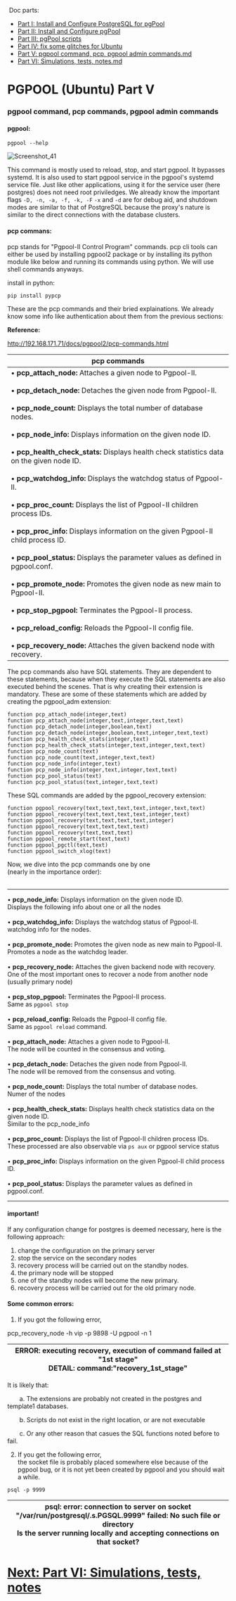 &nbsp;Doc parts:

* [Part I: Install and Configure PostgreSQL for pgPool](./Part%20I%20Install%20and%20Configure%20PostgreSQL%20for%20pgPool.md)
* [Part II: Install and Configure pgPool](./Part%20II%20Install%20and%20Configure%20pgPool.md)
* [Part III: pgPool scripts](./Part%20III%20pgPool%20scripts.md)
* [Part IV: fix some glitches for Ubuntu](./Part%20IV%20fix%20some%20glitches%20for%20Ubuntu.md)
* [Part V: pgpool command, pcp, pgpool admin commands.md ](./Part%20V%20pgpool%20command%2C%20pcp%2C%20pgpool%20admin%20commands.md)
* [Part VI: Simulations, tests, notes.md ](./Part%20VI%20Simulations%2C%20tests%2C%20notes.md)


# PGPOOL (Ubuntu) Part V

### pgpool command, pcp commands, pgpool admin commands

#### pgpool:

```shell
pgpool --help
```

![Screenshot_41](image/Part%20V/Screenshot_41.png)

This command is mostly used to reload, stop, and start pgpool. It bypasses systemd. It is also used to start
 pgpool service in the pgpool's systemd service file. Just like other applications, using it for the service
 user (here postgres) does not need root priviledges. We already know the important flags `-D, -n, -a, -f, -k, -F`
 `-x` and `-d` are for debug aid, and shutdown modes are similar to that of PostgreSQL because the proxy's nature
 is similar to the direct connections with the database clusters.

#### pcp commans:

pcp stands for "Pgpool-II Control Program" commands.
 pcp cli tools can either be used by installing pgpool2 package or by installing its python module like below and running its commands using python. We will use shell commands anyways.
 
install in python:

`pip install pypcp`



These are the pcp commands and their bried explainations. We already know some info like authentication about them from the previous sections:

**Reference:**

[ http://192.168.171.71/docs/pgpool2/pcp-commands.html ](http://192.168.171.71/docs/pgpool2/pcp-commands.html)

| <div align="center"> pcp commands </div> |
|:----------------:|
| <div align="left"> •  **pcp_attach_node:** Attaches a given node to Pgpool-II.<br/><br/> •  **pcp_detach_node:** Detaches the given node from Pgpool-II.<br/><br/> •  **pcp_node_count:** Displays the total number of database nodes.<br/><br/> •  **pcp_node_info:** Displays information on the given node ID.<br/><br/> •  **pcp_health_check_stats:** Displays health check statistics data on the given node ID.<br/><br/> •  **pcp_watchdog_info:** Displays the watchdog status of Pgpool-II.<br/><br/> •  **pcp_proc_count:** Displays the list of Pgpool-II children process IDs.<br/><br/> •  **pcp_proc_info:** Displays information on the given Pgpool-II child process ID.<br/><br/> •  **pcp_pool_status:** Displays the parameter values as defined in pgpool.conf.<br/><br/> •  **pcp_promote_node:** Promotes the given node as new main to Pgpool-II.<br/><br/> •  **pcp_stop_pgpool:** Terminates the Pgpool-II process.<br/><br/> •  **pcp_reload_config:** Reloads the Pgpool-II config file.<br/><br/> •  **pcp_recovery_node:** Attaches the given backend node with recovery. </div> |

The pcp commands also have SQL statements. They are dependent to these statements, because when they execute the SQL statements are also executed behind the scenes. That is why creating their extension is mandatory.
 These are some of these statements which are added by creating the pgpool_adm extension:

```pgsql 
function pcp_attach_node(integer,text)
function pcp_attach_node(integer,text,integer,text,text)
function pcp_detach_node(integer,boolean,text)
function pcp_detach_node(integer,boolean,text,integer,text,text)
function pcp_health_check_stats(integer,text)
function pcp_health_check_stats(integer,text,integer,text,text)
function pcp_node_count(text)
function pcp_node_count(text,integer,text,text)
function pcp_node_info(integer,text)
function pcp_node_info(integer,text,integer,text,text)
function pcp_pool_status(text)
function pcp_pool_status(text,integer,text,text)
```

These SQL commands are added by the pgpool_recovery extension:

```pgsql
function pgpool_recovery(text,text,text,text,integer,text,text)
function pgpool_recovery(text,text,text,text,integer,text)
function pgpool_recovery(text,text,text,text,integer)
function pgpool_recovery(text,text,text,text)
function pgpool_recovery(text,text,text)
function pgpool_remote_start(text,text)
function pgpool_pgctl(text,text)
function pgpool_switch_xlog(text)
```

Now, we dive into the pcp commands one by one<br/> (nearly in the importance order):
<br/>
<br/>

---
•  **pcp_node_info:** Displays information on the given node ID.
<br/>Displays the following info about one or all the nodes
<br/><br/>•  **pcp_watchdog_info:** Displays the watchdog status of Pgpool-II.
<br/>watchdog info for the nodes.
<br/><br/>•  **pcp_promote_node:** Promotes the given node as new main to Pgpool-II.
<br/>Promotes a node as the watchdog leader.
<br/><br/>•  **pcp_recovery_node:** Attaches the given backend node with recovery.
<br/>One of the most important ones to recover a node from another node (usually primary node)
<br/><br/>•  **pcp_stop_pgpool:** Terminates the Pgpool-II process.
<br/>Same as `pgpool stop`
<br/><br/>•  **pcp_reload_config:** Reloads the Pgpool-II config file.
<br/>Same as `pgpool reload` command.
<br/><br/>•  **pcp_attach_node:** Attaches a given node to Pgpool-II.
<br/>The node will be counted in the consensus and voting.
<br/><br/>•  **pcp_detach_node:** Detaches the given node from Pgpool-II.
<br/>The node will be removed from the consensus and voting.
<br/><br/>•  **pcp_node_count:** Displays the total number of database nodes.
<br/>Numer of the nodes
<br/><br/>•  **pcp_health_check_stats:** Displays health check statistics data on the given node ID.
<br/>Similar to the pcp_node_info
<br/><br/>•  **pcp_proc_count:** Displays the list of Pgpool-II children process IDs.
<br/>These processed are also observable via `ps aux` or pgpool service status
<br/><br/>•  **pcp_proc_info:** Displays information on the given Pgpool-II child process ID.
<br/><br/>•  **pcp_pool_status:** Displays the parameter values as defined in pgpool.conf.

---

#### important! 
If any configuration change for postgres is deemed necessary, here is the following approach:

1. change the configuration on the primary server
2. stop the service on the secondary nodes
3. recovery process will be carried out on the standby nodes.
4. the primary node will be stopped
5. one of the standby nodes will become the new primary.
6. recovery process will be carried out for the old primary node.


#### Some common errors:

1. If you got the following error,

pcp_recovery_node -h vip -p 9898 -U pgpool -n 1

| ERROR:  executing recovery, execution of command failed at "1st stage"<br/>DETAIL:  command:"recovery_1st_stage"|
| :-------------------------------------------------------------------------------------------------------------: |

It is likely that:

&nbsp;&nbsp;&nbsp;&nbsp;&nbsp;&nbsp;&nbsp;a. The extensions are probably not created in the postgres and template1 databases.

&nbsp;&nbsp;&nbsp;&nbsp;&nbsp;&nbsp;&nbsp;b. Scripts do not exist in the right location, or are not executable

&nbsp;&nbsp;&nbsp;&nbsp;&nbsp;&nbsp;&nbsp;c. Or any other reason that casues the SQL functions noted before to fail.

2. If you get the following error,<br/>
 the socket file is probably placed somewhere else because of the pgpool bug, or it is not
 yet been created by pgpool and you should wait a while.

`psql -p 9999`

| psql: error: connection to server on socket "/var/run/postgresql/.s.PGSQL.9999" failed: No such file or directory<br/>Is the server running locally and accepting connections on that socket? |
| :-------------------------------------------------------------------------------------------------------------------------------------------------------------------------------------------: |


# [Next: Part VI: Simulations, tests, notes ](./Part%20VI%20Simulations%2C%20tests%2C%20notes.md)
